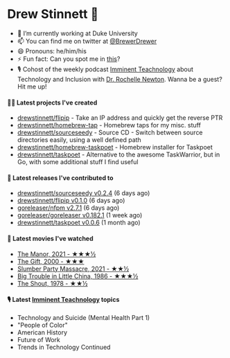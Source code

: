 
# Drew Stinnett 👋

- 🔭 I’m currently working at Duke University
- 📫 You can find me on twitter at [@BrewerDrewer](https://twitter.com/BrewerDrewer)
- 😄 Pronouns: he/him/his
- ⚡ Fun fact: Can you spot me in [this](https://www.youtube.com/watch?v=oL9WnB0qHBA)?
- 🎙 Cohost of the weekly podcast [Imminent Teachnology](https://podcast.imminentteachnology.com/) about Technology and Inclusion with [Dr. Rochelle Newton](https://www.linkedin.com/in/drrochellenewton/). Wanna be a guest? Hit me up!

#### 👨‍💻 Latest projects I've created
- [drewstinnett/flipip](https://github.com/drewstinnett/flipip) - Take an IP address and quickly get the reverse PTR
- [drewstinnett/homebrew-tap](https://github.com/drewstinnett/homebrew-tap) - Homebrew taps for my misc. stuff
- [drewstinnett/sourceseedy](https://github.com/drewstinnett/sourceseedy) - Source CD - Switch between source directories easily, using a well defined path
- [drewstinnett/homebrew-taskpoet](https://github.com/drewstinnett/homebrew-taskpoet) - Homebrew installer for Taskpoet
- [drewstinnett/taskpoet](https://github.com/drewstinnett/taskpoet) - Alternative to the awesome TaskWarrior, but in Go, with some additional stuff I find useful

#### 🚀 Latest releases I've contributed to
- [drewstinnett/sourceseedy v0.2.4](https://github.com/drewstinnett/sourceseedy/releases/tag/v0.2.4) (6 days ago)
- [drewstinnett/flipip v0.1.0](https://github.com/drewstinnett/flipip/releases/tag/v0.1.0) (6 days ago)
- [goreleaser/nfpm v2.7.1](https://github.com/goreleaser/nfpm/releases/tag/v2.7.1) (6 days ago)
- [goreleaser/goreleaser v0.182.1](https://github.com/goreleaser/goreleaser/releases/tag/v0.182.1) (1 week ago)
- [drewstinnett/taskpoet v0.0.6](https://github.com/drewstinnett/taskpoet/releases/tag/v0.0.6) (1 month ago)

#### 🍿 Latest movies I've watched
- [The Manor, 2021 - ★★★½](https://letterboxd.com/mondodrew/film/film:687245/)
- [The Gift, 2000 - ★★★](https://letterboxd.com/mondodrew/film/the-gift/)
- [Slumber Party Massacre, 2021 - ★★½](https://letterboxd.com/mondodrew/film/slumber-party-massacre/)
- [Big Trouble in Little China, 1986 - ★★★½](https://letterboxd.com/mondodrew/film/big-trouble-in-little-china/)
- [The Shout, 1978 - ★★½](https://letterboxd.com/mondodrew/film/the-shout/)

#### 🎙 Latest [Imminent Teachnology](https://podcast.imminentteachnology.com/) topics
- Technology and Suicide (Mental Health Part 1)
- &#34;People of Color&#34;
- American History
- Future of Work
- Trends in Technology Continued